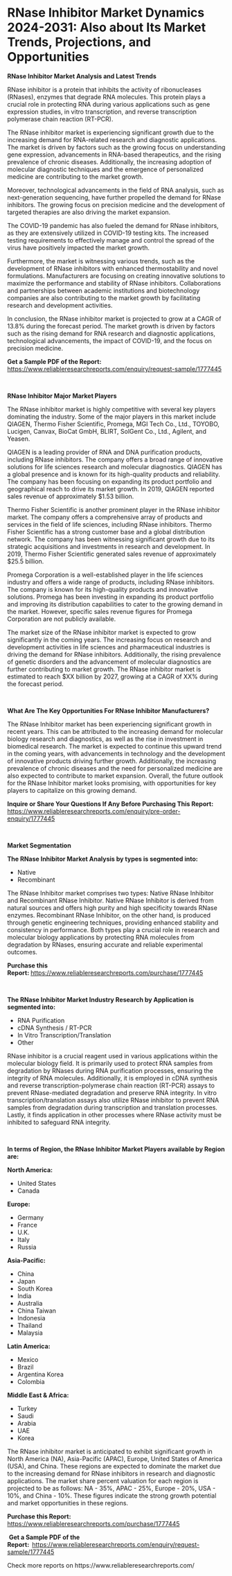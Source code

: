 <p><h1>RNase Inhibitor Market Dynamics 2024-2031: Also about Its Market Trends, Projections, and Opportunities</h1></p><p><strong>RNase Inhibitor Market Analysis and Latest Trends</strong></p>
<p><p>RNase inhibitor is a protein that inhibits the activity of ribonucleases (RNases), enzymes that degrade RNA molecules. This protein plays a crucial role in protecting RNA during various applications such as gene expression studies, in vitro transcription, and reverse transcription polymerase chain reaction (RT-PCR).</p><p>The RNase inhibitor market is experiencing significant growth due to the increasing demand for RNA-related research and diagnostic applications. The market is driven by factors such as the growing focus on understanding gene expression, advancements in RNA-based therapeutics, and the rising prevalence of chronic diseases. Additionally, the increasing adoption of molecular diagnostic techniques and the emergence of personalized medicine are contributing to the market growth.</p><p>Moreover, technological advancements in the field of RNA analysis, such as next-generation sequencing, have further propelled the demand for RNase inhibitors. The growing focus on precision medicine and the development of targeted therapies are also driving the market expansion.</p><p>The COVID-19 pandemic has also fueled the demand for RNase inhibitors, as they are extensively utilized in COVID-19 testing kits. The increased testing requirements to effectively manage and control the spread of the virus have positively impacted the market growth.</p><p>Furthermore, the market is witnessing various trends, such as the development of RNase inhibitors with enhanced thermostability and novel formulations. Manufacturers are focusing on creating innovative solutions to maximize the performance and stability of RNase inhibitors. Collaborations and partnerships between academic institutions and biotechnology companies are also contributing to the market growth by facilitating research and development activities.</p><p>In conclusion, the RNase inhibitor market is projected to grow at a CAGR of 13.8% during the forecast period. The market growth is driven by factors such as the rising demand for RNA research and diagnostic applications, technological advancements, the impact of COVID-19, and the focus on precision medicine.</p></p>
<p><strong>Get a Sample PDF of the Report:&nbsp;</strong> <a href="https://www.reliableresearchreports.com/enquiry/request-sample/1777445">https://www.reliableresearchreports.com/enquiry/request-sample/1777445</a></p>
<p>&nbsp;</p>
<p><strong>RNase Inhibitor Major Market Players</strong></p>
<p><p>The RNase inhibitor market is highly competitive with several key players dominating the industry. Some of the major players in this market include QIAGEN, Thermo Fisher Scientific, Promega, MGI Tech Co., Ltd., TOYOBO, Lucigen, Canvax, BioCat GmbH, BLIRT, SolGent Co., Ltd., Agilent, and Yeasen.</p><p>QIAGEN is a leading provider of RNA and DNA purification products, including RNase inhibitors. The company offers a broad range of innovative solutions for life sciences research and molecular diagnostics. QIAGEN has a global presence and is known for its high-quality products and reliability. The company has been focusing on expanding its product portfolio and geographical reach to drive its market growth. In 2019, QIAGEN reported sales revenue of approximately $1.53 billion.</p><p>Thermo Fisher Scientific is another prominent player in the RNase inhibitor market. The company offers a comprehensive array of products and services in the field of life sciences, including RNase inhibitors. Thermo Fisher Scientific has a strong customer base and a global distribution network. The company has been witnessing significant growth due to its strategic acquisitions and investments in research and development. In 2019, Thermo Fisher Scientific generated sales revenue of approximately $25.5 billion.</p><p>Promega Corporation is a well-established player in the life sciences industry and offers a wide range of products, including RNase inhibitors. The company is known for its high-quality products and innovative solutions. Promega has been investing in expanding its product portfolio and improving its distribution capabilities to cater to the growing demand in the market. However, specific sales revenue figures for Promega Corporation are not publicly available.</p><p>The market size of the RNase inhibitor market is expected to grow significantly in the coming years. The increasing focus on research and development activities in life sciences and pharmaceutical industries is driving the demand for RNase inhibitors. Additionally, the rising prevalence of genetic disorders and the advancement of molecular diagnostics are further contributing to market growth. The RNase inhibitor market is estimated to reach $XX billion by 2027, growing at a CAGR of XX% during the forecast period.</p></p>
<p>&nbsp;</p>
<p><strong>What Are The Key Opportunities For RNase Inhibitor Manufacturers?</strong></p>
<p><p>The RNase Inhibitor market has been experiencing significant growth in recent years. This can be attributed to the increasing demand for molecular biology research and diagnostics, as well as the rise in investment in biomedical research. The market is expected to continue this upward trend in the coming years, with advancements in technology and the development of innovative products driving further growth. Additionally, the increasing prevalence of chronic diseases and the need for personalized medicine are also expected to contribute to market expansion. Overall, the future outlook for the RNase Inhibitor market looks promising, with opportunities for key players to capitalize on this growing demand.</p></p>
<p><strong>Inquire or Share Your Questions If Any Before Purchasing This Report:</strong> <a href="https://www.reliableresearchreports.com/enquiry/pre-order-enquiry/1777445">https://www.reliableresearchreports.com/enquiry/pre-order-enquiry/1777445</a></p>
<p>&nbsp;</p>
<p><strong>Market Segmentation</strong></p>
<p><strong>The RNase Inhibitor Market Analysis by types is segmented into:</strong></p>
<p><ul><li>Native</li><li>Recombinant</li></ul></p>
<p><p>The RNase Inhibitor market comprises two types: Native RNase Inhibitor and Recombinant RNase Inhibitor. Native RNase Inhibitor is derived from natural sources and offers high purity and high specificity towards RNase enzymes. Recombinant RNase Inhibitor, on the other hand, is produced through genetic engineering techniques, providing enhanced stability and consistency in performance. Both types play a crucial role in research and molecular biology applications by protecting RNA molecules from degradation by RNases, ensuring accurate and reliable experimental outcomes.</p></p>
<p><strong>Purchase this Report:&nbsp;</strong><a href="https://www.reliableresearchreports.com/purchase/1777445">https://www.reliableresearchreports.com/purchase/1777445</a></p>
<p>&nbsp;</p>
<p><strong>The RNase Inhibitor Market Industry Research by Application is segmented into:</strong></p>
<p><ul><li>RNA Purification</li><li>cDNA Synthesis / RT-PCR</li><li>In Vitro Transcription/Translation</li><li>Other</li></ul></p>
<p><p>RNase inhibitor is a crucial reagent used in various applications within the molecular biology field. It is primarily used to protect RNA samples from degradation by RNases during RNA purification processes, ensuring the integrity of RNA molecules. Additionally, it is employed in cDNA synthesis and reverse transcription-polymerase chain reaction (RT-PCR) assays to prevent RNase-mediated degradation and preserve RNA integrity. In vitro transcription/translation assays also utilize RNase inhibitor to prevent RNA samples from degradation during transcription and translation processes. Lastly, it finds application in other processes where RNase activity must be inhibited to safeguard RNA integrity.</p></p>
<p>&nbsp;</p>
<p><strong>In terms of Region, the RNase Inhibitor Market Players available by Region are:</strong></p>
<p>
    <p> <strong> North America: </strong>
        <ul>
            <li>United States</li>
            <li>Canada</li>
        </ul>
        </p> 
    <p> <strong> Europe: </strong>
        <ul>
            <li>Germany</li>
            <li>France</li>
            <li>U.K.</li>
            <li>Italy</li>
            <li>Russia</li>
        </ul>
        </p> 
    <p> <strong> Asia-Pacific: </strong>
        <ul>
            <li>China</li>
            <li>Japan</li>
            <li>South Korea</li>
            <li>India</li>
            <li>Australia</li>
            <li>China Taiwan</li>
            <li>Indonesia</li>
            <li>Thailand</li>
            <li>Malaysia</li>
        </ul>
        </p> 
    <p> <strong> Latin America: </strong>
        <ul>
            <li>Mexico</li>
            <li>Brazil</li>
            <li>Argentina Korea</li>
            <li>Colombia</li>
        </ul>
        </p> 
    <p> <strong> Middle East & Africa: </strong>
        <ul>
            <li>Turkey</li>
            <li>Saudi</li>
            <li>Arabia</li>
            <li>UAE</li>
            <li>Korea</li>
        </ul>
    </p>
    </p>
<p><p>The RNase inhibitor market is anticipated to exhibit significant growth in North America (NA), Asia-Pacific (APAC), Europe, United States of America (USA), and China. These regions are expected to dominate the market due to the increasing demand for RNase inhibitors in research and diagnostic applications. The market share percent valuation for each region is projected to be as follows: NA - 35%, APAC - 25%, Europe - 20%, USA - 10%, and China - 10%. These figures indicate the strong growth potential and market opportunities in these regions.</p></p>
<p><strong>Purchase this Report: </strong><a href="https://www.reliableresearchreports.com/purchase/1777445">https://www.reliableresearchreports.com/purchase/1777445</a></p>
<p>&nbsp;<strong>Get a Sample PDF of the Report:&nbsp;&nbsp;</strong><a href="https://www.reliableresearchreports.com/enquiry/request-sample/1777445">https://www.reliableresearchreports.com/enquiry/request-sample/1777445</a></p>
<p><strong></strong></p>
<p>Check more reports on https://www.reliableresearchreports.com/</p>